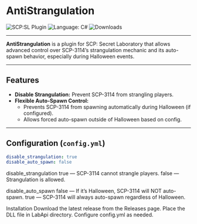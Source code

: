 # AntiStrangulation

![SCP:SL Plugin](https://img.shields.io/badge/SCP--SL-Plugin-blue.svg)
![Language: C#](https://img.shields.io/badge/language-C%23-blue.svg)
![Downloads]()

---

**AntiStrangulation** is a plugin for SCP: Secret Laboratory that allows advanced control over SCP-3114’s strangulation mechanic and its auto-spawn behavior, especially during Halloween events.

---

## Features

- **Disable Strangulation:** Prevent SCP-3114 from strangling players.
- **Flexible Auto-Spawn Control:**  
  - Prevents SCP-3114 from spawning automatically during Halloween (if configured).
  - Allows forced auto-spawn outside of Halloween based on config.

---

## Configuration (`config.yml`)

```yaml
disable_strangulation: true
disable_auto_spawn: false
```
disable_strangulation
true — SCP-3114 cannot strangle players.
false — Strangulation is allowed.

disable_auto_spawn
false — If it’s Halloween, SCP-3114 will NOT auto-spawn.
true — SCP-3114 will always auto-spawn regardless of Halloween.

Installation
Download the latest release from the Releases page.
Place the DLL file in LabApi directory.
Configure config.yml as needed.
